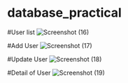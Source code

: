 # database_practical
#User list
![Screenshot (16)](https://github.com/Rdzala30/database_practical/assets/92252661/979c281c-9ad7-4a3d-b095-b98c596e1748)


#Add User
![Screenshot (17)](https://github.com/Rdzala30/database_practical/assets/92252661/d34a5bf7-33b6-45f6-aad3-9812612b2a5c)

#Update User
![Screenshot (18)](https://github.com/Rdzala30/database_practical/assets/92252661/ce5ef338-1123-4e95-8231-7ce8fae96fc0)


#Detail of User
![Screenshot (19)](https://github.com/Rdzala30/database_practical/assets/92252661/cab441c2-f2a3-40aa-8cef-b55067d5f0a0)

